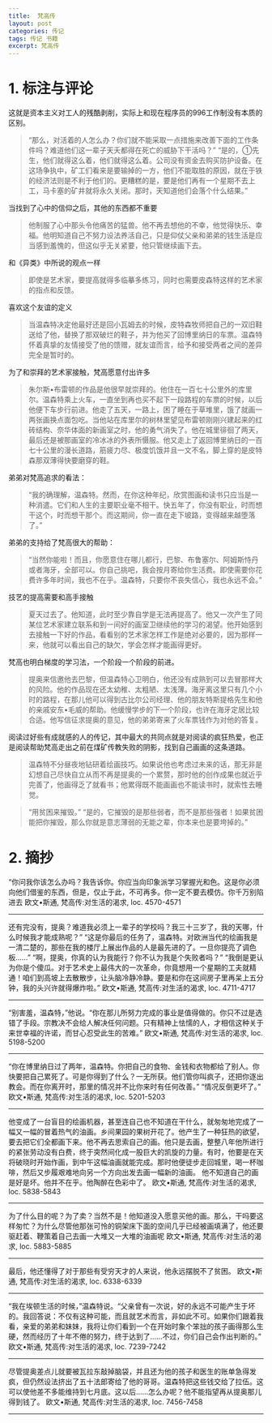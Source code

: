 ```yaml
---
title:  梵高传
layout: post
categories: 传记
tags: 传记 书籍
excerpt: 梵高传
---
```


# 1. 标注与评论
这就是资本主义对工人的残酷剥削，实际上和现在程序员的996工作制没有本质的区别。
> “那么，对活着的人怎么办？你们就不能采取一点措施来改善下面的工作条件吗？难道他们这一辈子天夭都得在死亡的威胁下干活吗？” “是的，①先生，他们就得这么着，他们就得这么着。公司没有资金去购买防护设备。在这场争执中，矿工们看来是要输掉的一方，他们不能取胜的原因，就在于铁的经济法则是不利于他们的。更糟糕的是，要是他们再有一个星期不去上工，马卡塞的矿井就将永久关闭。那时，天知道他们会落个什么结果。”

当找到了心中的信仰之后，其他的东西都不重要
> 他制服了心中那头令他痛苦的猛兽。他不再去想他的不幸，他觉得快乐、幸福。他明知道自己不努力设法养活自己，只是仰仗父亲和弟弟的钱生活是应当感到羞愧的，但这似乎无关紧要，他只管继续画下去。

和《异类》中所说的观点一样
> 即使是艺术家，要提高就得多临摹多练习，同时也需要皮森特这样的艺术家的指点和反馈。

喜欢这个友谊的定义
> 当温森特决定他最好还是回小瓦姆去的时候，皮特森牧师把自己的一双旧鞋送给了他，替换了那双破烂的鞋子，并为他买了回博里纳日的车票。温森特怀着真挚的友情接受了他的馈赠，就友谊而言，给予和接受两者之间的差异完全是暂时的。

为了和崇拜的艺术家接触，梵高愿意付出许多
> 朱尔斯•布雷顿的作品是他很早就崇拜的。他住在一百七十公里外的库里尔。温森特乘上火车，一直坐到再也买不起下一段路程的车票的时候，以后他便下车步行前进。他走了五天，一路上，困了睡在于草堆里，饿了就画一两张画换点面包吃。当他站在库里尔的树林里望见布雷顿刚刚兴建起来的红砖结构、奈华体面的新画室之时，他的勇气消失了。他在城里徘徊了两天，最后还是被那画室的冷冰冰的外表所慑服。他又走上了返回博里纳日的一百七十公里的漫长道路，筋疲力尽、极度饥饿并且一文不名，脚上穿的是皮特森那双薄得快要磨穿的鞋。

弟弟对梵高追求的看法：
> “我的确理解，温森特。然而，在你这种年纪，欣赏图画和读书只应当是一种消遣。它们和人生的主要职业毫不相干。快五年了，你没有职业，时而想干这个，时而想干那个。而这期间，你一直在走下坡路，变得越来越堕落了。”

弟弟的支持给了梵高很大的帮助：
> “当然你能啦！而且，你愿意住在哪儿都行，巴黎、布鲁塞尔、阿姆斯恃丹或者海牙，全部可以。你自己挑吧，我会按月寄给你生活费。即使需要你花费许多年时间，我也不在乎。温森特，只要你不丧失信心，我也永远不会。”

技艺的提高需要和高手接触
> 夏天过去了。他知道，此时至少靠自学是无法再提高了。他又一次产生了同某位艺术家建立联系和到一间好的画室卫继续他的学习的渴望。他开始感到去接触一下好的作品，看看别的艺术家怎样工作是绝对必要的，因为那样一来，他就可以看出自己的缺欠，学会怎样才能画得更好。

梵高也明白梯度的学习法，一个阶段一个阶段的前进。
> 提奥来信邀他去巴黎，但温森特心卫明白，他还没有成熟到可以去冒那样大的风险。他的作品现在还太幼稚、太粗陋、太浅薄。海牙离这里只有几个小时的路程，在那儿他可以得到古比尔公司经理、他的朋友特斯提格先生和他的亲戚安东•毛威的帮助。他缓慢学步的下一个阶段，也许在海牙定居比较合适。他写信征求提奥的意见，他的弟弟寄来了火车票钱作为对他的答复。

阅读过好些有成就感的人的传记，其中最大的共同点就是对阅读的疯狂热爱，也正是阅读帮助梵高走出之前在煤矿传教失败的阴影，找到自己画画的这条道路。
> 温森特不分昼夜地钻研着绘画技巧。如果说他也考虑过未来的话，那无非是幻想自己尽快自立从而不再是提奥的一个累赘，那时他的创作成果也就近乎完善了，他画得乏了就看书；他累得既不能画画也不能读书时，就索性去睡觉。

> “用贫困来摧毁。”
 “是的，它摧毁的是那些弱者，而不是那些强者！如果贫困能把你摧毁，那么你就是意志薄弱的无能之辈，你本来也是要垮掉的。”

# 2. 摘抄
“你问我你该怎么办吗？我告诉你。你应当向印象派学习掌握光和色。这是你必须向他们借鉴的东西，但是，仅止于此，不可再多。你一定不要去模仿。你千万别陷进去
欧文•斯通, 梵高传:对生活的渴求, loc. 4570-4571

-------

还有完没有，提奥？难道我必须上一辈子的学校吗？我三十三岁了，我的天哪，什么时候我才能成熟呢？” “这是你最后的任务了，温森特。对欧洲当代的绘画我是一清二楚的，那些在我的楼厅上展出作品的人是最先进的了。一旦你提亮了调色板……” “啊，提奥，你真的认为我能行？你不认为我是个失败者吗？” “我倒是更认为你是个傻瓜。对于艺术史上最伟大的一次革命，你竟想用一个星期的工夫就精通！咱们到高坡上去散散步，让头脑冷静冷静。要是和你在这间房子里再呆上五分钟，我的头兴许就得爆炸啦。”
欧文•斯通, 梵高传:对生活的渴求, loc. 4711-4717

-------

“别害羞，温森特，”他说。“你在那儿所努力完成的事业是值得做的。你只不过是选错了手段。宗教决不会给人解决任何问题。只有精神上怯懦的人，才相信这种关于来世幸福的许诺，而甘心忍受此生的苦难。”
欧文•斯通, 梵高传:对生活的渴求, loc. 5198-5200

-------

“你在博里纳日过了两年，温森特。你把自己的食物、金钱和衣物都给了别人。你快要把自己累死了。可是你得到了什么？一无所获。他们管你叫疯子，还把你逐出教会。而在你离开时，那里的情况并不比你来时有任何改善。” “情况反倒更坏了。”
欧文•斯通, 梵高传:对生活的渴求, loc. 5201-5203

-------

他变成了一台盲目的绘画机器，甚至连自己也不知道在干什么，就匆匆地完成了一幅又一幅的冒着热气的油画。乡间果园的果树开花了。他产生了一种狂热的欲望，要去把它们全都画下来。他不再去思索自己的画。他只是去画，整整八年他所进行的紧张劳动没有白费，终于突然间化成一股巨大的凯旋的力量。有时，他要是在天将破晓时开始作画，到中午这幅油画就能完成。那时他便徒步走回城里，喝一杯咖啡，然后又步履艰难地向另一个方向出发去画一幅新的油画。 他不知道自己的画是好是坏。他并不在乎。他陶醉在色彩中了。
欧文•斯通, 梵高传:对生活的渴求, loc. 5838-5843

-------

为了什么目的呢？为了卖？当然不是！他知道没入愿意买他的画。那么，干吗要这样匆忙？为什么尽管他那张可怜的铜架床下面的空间几乎已经被画填满了，他还要驱赶着、鞭策着自己去画一大堆又一大堆的油画呢
欧文•斯通, 梵高传:对生活的渴求, loc. 5883-5885

-------

最后，他还懂得了对于那些有受穷天才的人来说，他永远摆脱不了贫困。
欧文•斯通, 梵高传:对生活的渴求, loc. 6338-6339

-------

“我在埃顿生活的时候，”温森特说。“父亲曾有一次说，好的永远不可能产生于坏的。我回答说：不仅有这种可能，而且就艺术而言，非如此不可。如果你们跟着我看，亲爱的弟弟和妹妹，我将让你们看到一个在开始时象个笨拙的孩子画得那么生硬，然而经历了十年不倦的努力，终于达到了……不过，你们自己会作出判断的。”
欧文•斯通, 梵高传:对生活的渴求, loc. 7239-7242

-------

尽管提奥差点儿就要被瓦拉东敲掉脑袋，并且还为他的孩子和医生的账单急得发疯，但仍然设法挤出了五十法郎寄给了他的哥哥。温森特把这些钱交给了拉伍。这可以使他差不多能维持到七月底。这以后……怎么办呢？他不能指望再从提奥那儿得到钱了。
欧文•斯通, 梵高传:对生活的渴求, loc. 7456-7458

-------
